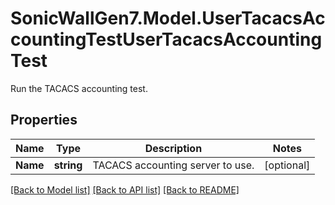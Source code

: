 # SonicWallGen7.Model.UserTacacsAccountingTestUserTacacsAccountingTest
Run the TACACS accounting test.

## Properties

Name | Type | Description | Notes
------------ | ------------- | ------------- | -------------
**Name** | **string** | TACACS accounting server to use. | [optional] 

[[Back to Model list]](../README.md#documentation-for-models) [[Back to API list]](../README.md#documentation-for-api-endpoints) [[Back to README]](../README.md)

